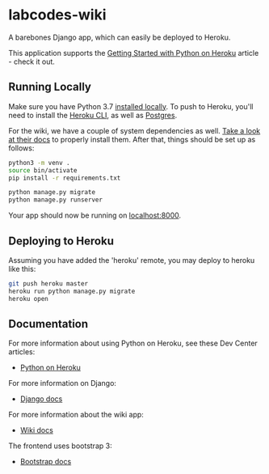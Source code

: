 # labcodes-wiki

A barebones Django app, which can easily be deployed to Heroku.

This application supports the [Getting Started with Python on Heroku](https://devcenter.heroku.com/articles/getting-started-with-python) article - check it out.

## Running Locally

Make sure you have Python 3.7 [installed locally](http://install.python-guide.org). To push to Heroku, you'll need to install the [Heroku CLI](https://devcenter.heroku.com/articles/heroku-cli), as well as [Postgres](https://devcenter.heroku.com/articles/heroku-postgresql#local-setup).

For the wiki, we have a couple of system dependencies as well. [Take a look at their docs](https://django-wiki.readthedocs.io/en/latest/installation.html) to properly install them. After that, things should be set up as follows:

```sh
python3 -m venv .
source bin/activate
pip install -r requirements.txt

python manage.py migrate
python manage.py runserver
```

Your app should now be running on [localhost:8000](http://localhost:8000/).

## Deploying to Heroku

Assuming you have added the 'heroku' remote, you may deploy to heroku like this:

```sh
git push heroku master
heroku run python manage.py migrate
heroku open
```

## Documentation

For more information about using Python on Heroku, see these Dev Center articles:

- [Python on Heroku](https://devcenter.heroku.com/categories/python)

For more information on Django:

- [Django docs](https://docs.djangoproject.com/en/2.2/)

For more information about the wiki app:

- [Wiki docs](https://django-wiki.readthedocs.io/en/latest/index.html)

The frontend uses bootstrap 3:

- [Bootstrap docs](https://getbootstrap.com/docs/3.3/)
